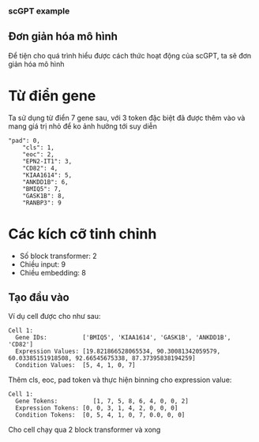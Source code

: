 ### scGPT example
## Đơn giản hóa mô hình
Để tiện cho quá trình hiểu được cách thức hoạt động của scGPT, ta sẽ đơn giản hóa mô hình
# Từ điển gene
Ta sử dụng từ điển 7 gene sau, với 3 token đặc biệt đã được thêm vào và mang giá trị nhỏ để ko ảnh hưởng tới suy diễn
```
"pad": 0,
    "cls": 1,
    "eoc": 2,
    "EPN2-IT1": 3,
    "CD82": 4,
    "KIAA1614": 5,
    "ANKDD1B": 6,
    "BMIQ5": 7,
    "GASK1B": 8,
    "RANBP3": 9
```
# Các kích cỡ tinh chỉnh
- Số block transformer: 2
- Chiều input: 9
- Chiều embedding: 8
## Tạo đầu vào
Ví dụ cell được cho như sau: 
```
Cell 1:
  Gene IDs:          ['BMIQ5', 'KIAA1614', 'GASK1B', 'ANKDD1B', 'CD82']
  Expression Values: [19.821866528065534, 90.30081342059579, 60.03385151918508, 92.66545675338, 87.37395838194259]
  Condition Values:  [5, 4, 1, 0, 7]
```
Thêm cls, eoc, pad token và thực hiện binning cho expression value:
```
Cell 1:
  Gene Tokens:          [1, 7, 5, 8, 6, 4, 0, 0, 2]
  Expression Tokens: [0, 0, 3, 1, 4, 2, 0, 0, 0]
  Condition Tokens:  [0, 5, 4, 1, 0, 7, 0.0, 0, 0]
```
Cho cell chạy qua 2 block transformer và xong
